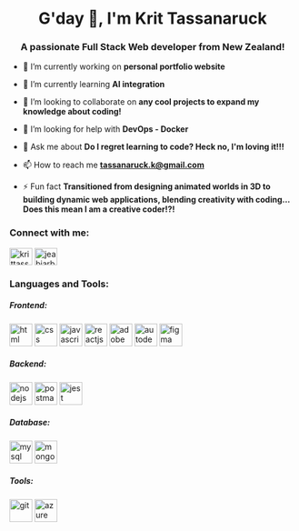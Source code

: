 <h1 align="center">G'day 👋, I'm Krit Tassanaruck</h1>
<h3 align="center">A passionate Full Stack Web developer from New Zealand!</h3>

- 🔭 I’m currently working on **personal portfolio website**

- 🌱 I’m currently learning **AI integration**

- 👯 I’m looking to collaborate on **any cool projects to expand my knowledge about coding!**

- 🤝 I’m looking for help with **DevOps - Docker**

- 💬 Ask me about **Do I regret learning to code? Heck no, I'm loving it!!!**

- 📫 How to reach me **tassanaruck.k@gmail.com**

- ⚡ Fun fact **Transitioned from designing animated worlds in 3D to building dynamic web applications, blending creativity with coding... Does this mean I am a creative coder!?!**

<h3 align="left">Connect with me:</h3>
<p align="left">
<a href="https://linkedin.com/in/krittassanaruck" target="blank"><img align="center" src="https://raw.githubusercontent.com/rahuldkjain/github-profile-readme-generator/master/src/images/icons/Social/linked-in-alt.svg" alt="krittassanaruck" height="30" width="40" /></a>
<a href="https://steamcommunity.com/id/JeabJarb" target="blank"><img align="center" src="https://upload.wikimedia.org/wikipedia/commons/8/83/Steam_icon_logo.svg" alt="jeabjarb" height="30" width="40" /></a>
</p>

<h3 align="left">Languages and Tools:</h3>
<h5 align="left">Frontend:</h5>
<p align="left"> 
  <a href="https://img.icons8.com/?size=100&id=20909&format=png&color=000000" target="_blank" rel="noreferrer"> <img src="https://img.icons8.com/?size=100&id=20909&format=png&color=000000" alt="html" width="40" height="40"/></a>  
  <a href="https://img.icons8.com/?size=100&id=21278&format=png&color=000000" target="_blank" rel="noreferrer"> <img src="https://img.icons8.com/?size=100&id=21278&format=png&color=000000" alt="css" width="40" height="40"/></a>
  <a href="https://img.icons8.com/?size=100&id=PXTY4q2Sq2lG&format=png&color=000000" target="_blank" rel="noreferrer"> <img src="https://img.icons8.com/?size=100&id=PXTY4q2Sq2lG&format=png&color=000000" alt="javascript" width="40" height="40"/></a>
  <a href="https://img.icons8.com/?size=100&id=NfbyHexzVEDk&format=png&color=000000" target="_blank" rel="noreferrer"> <img src="https://img.icons8.com/?size=100&id=NfbyHexzVEDk&format=png&color=000000" alt="reactjs" width="40" height="40"/></a>
  <a href="https://img.icons8.com/?size=100&id=gav46YArUSy1&format=png&color=000000" target="_blank" rel="noreferrer"> <img src="https://img.icons8.com/?size=100&id=gav46YArUSy1&format=png&color=000000" alt="adobe" width="40" height="40"/></a>
  <a href="https://img.icons8.com/?size=100&id=G4eJnugooC61&format=png&color=000000" target="_blank" rel="noreferrer"> <img src="https://img.icons8.com/?size=100&id=G4eJnugooC61&format=png&color=000000" alt="autodesk" width="40" height="40"/></a>
  <a href="https://img.icons8.com/?size=100&id=zfHRZ6i1Wg0U&format=png&color=000000" target="_blank" rel="noreferrer"> <img src="https://img.icons8.com/?size=100&id=zfHRZ6i1Wg0U&format=png&color=000000" alt="figma" width="40" height="40"/></a>
</p>
<h5 align="left">Backend:</h5>
<p align="left"> 
  <a href="https://img.icons8.com/?size=100&id=54087&format=png&color=000000" target="_blank" rel="noreferrer"> <img src="https://img.icons8.com/?size=100&id=54087&format=png&color=000000" alt="nodejs" width="40" height="40"/></a>
  <a href="https://img.icons8.com/?size=100&id=IoYmHUxgvrFB&format=png&color=000000"> <img src="https://img.icons8.com/?size=100&id=IoYmHUxgvrFB&format=png&color=000000" alt="postman" width="40" height="40"/></a>
  <a href="https://img.icons8.com/?size=100&id=7xG5LhKApf4C&format=png&color=000000" target="_blank" rel="noreferrer"> <img src="https://img.icons8.com/?size=100&id=7xG5LhKApf4C&format=png&color=000000" alt="jest" width="40" height="40"/></a>
</p>
<h5 align="left">Database:</h5>
<p align="left"> 
  <a href="https://img.icons8.com/?size=100&id=UFXRpPFebwa2&format=png&color=000000" target="_blank" rel="noreferrer"> <img src="https://img.icons8.com/?size=100&id=UFXRpPFebwa2&format=png&color=000000" alt="mysql" width="40" height="40"/></a>
  <a href="https://img.icons8.com/?size=100&id=bosfpvRzNOG8&format=png&color=000000" target="_blank" rel="noreferrer"> <img src="https://img.icons8.com/?size=100&id=bosfpvRzNOG8&format=png&color=000000" alt="mongodb" width="40" height="40"/></a>
</p>
<h5 align="left">Tools:</h5>
<p align="left"> 
  <a href="https://img.icons8.com/?size=100&id=20906&format=png&color=000000" target="_blank" rel="noreferrer"> <img src="https://img.icons8.com/?size=100&id=20906&format=png&color=000000" alt="git" width="40" height="40"/></a>
  <a href="https://img.icons8.com/?size=100&id=VLKafOkk3sBX&format=png&color=000000" target="_blank" rel="noreferrer"> <img src="https://img.icons8.com/?size=100&id=VLKafOkk3sBX&format=png&color=000000" alt="azure" width="40" height="40"/></a>
</p>
